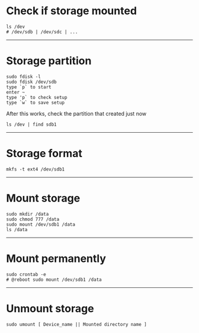 # Check if storage mounted

    ls /dev
    # /dev/sdb | /dev/sdc | ...

---

# Storage partition

    sudo fdisk -l
    sudo fdisk /dev/sdb
    type `p` to start
    enter ~
    type 'p` to check setup
    type `w` to save setup

After this works, check the partition that created just now

    ls /dev | find sdb1

---

# Storage format

    mkfs -t ext4 /dev/sdb1

---

# Mount storage

    sudo mkdir /data
    sudo chmod 777 /data
    sudo mount /dev/sdb1 /data
    ls /data

---

# Mount permanently

    sudo crontab -e
    # @reboot sudo mount /dev/sdb1 /data

---

# Unmount storage

    sudo umount [ Device_name || Mounted directory name ]
